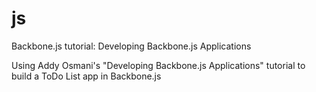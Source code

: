 js
==

Backbone.js tutorial: Developing Backbone.js Applications

Using Addy Osmani's "Developing Backbone.js Applications" tutorial to build a ToDo List app in Backbone.js
